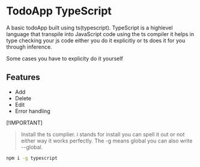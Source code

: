 # TodoApp TypeScript
A basic todoApp built using ts(typescript).
TypeScript is a highlevel language that transpile into JavaScript code using the ts compiler it helps in type checking your js code either you do it explicitly or ts does it for you through inference.

Some cases you have to explicity do it yourself

## Features
- Add
- Delete
- Edit
- Error handling

[!IMPORTANT]
> Install the ts complier. i stands for install you can spell it out or not either way it works perfectly.
The -g means global you can also write --global.

```bash
npm i -g typescript
```
